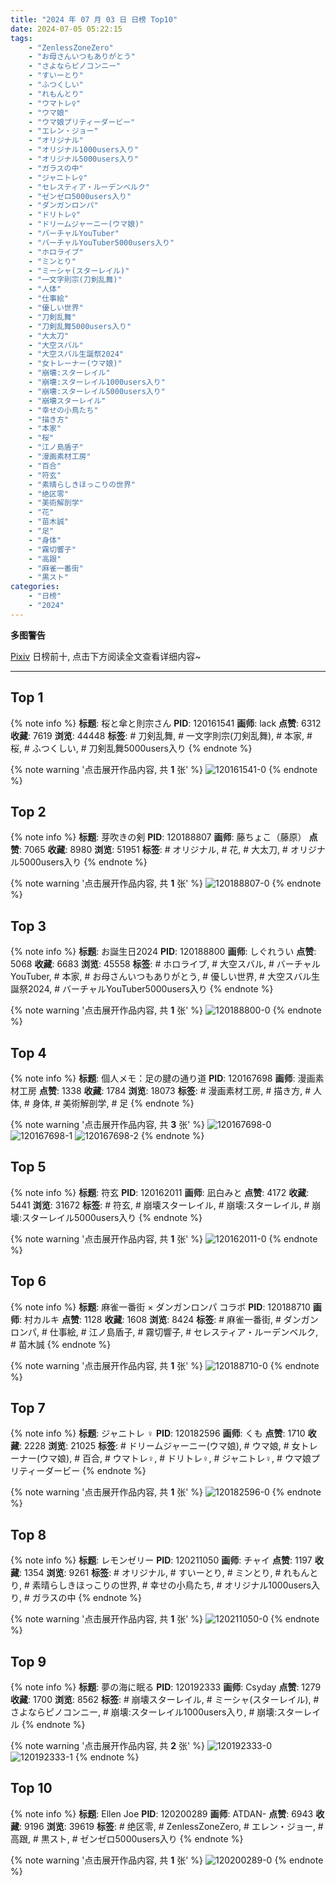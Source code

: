 ```yaml
---
title: "2024 年 07 月 03 日 日榜 Top10"
date: 2024-07-05 05:22:15
tags:
    - "ZenlessZoneZero"
    - "お母さんいつもありがとう"
    - "さよならピノコンニー"
    - "すいーとり"
    - "ふつくしい"
    - "れもんとり"
    - "ウマトレ♀"
    - "ウマ娘"
    - "ウマ娘プリティーダービー"
    - "エレン・ジョー"
    - "オリジナル"
    - "オリジナル1000users入り"
    - "オリジナル5000users入り"
    - "ガラスの中"
    - "ジャニトレ♀"
    - "セレスティア・ルーデンベルク"
    - "ゼンゼロ5000users入り"
    - "ダンガンロンパ"
    - "ドリトレ♀"
    - "ドリームジャーニー(ウマ娘)"
    - "バーチャルYouTuber"
    - "バーチャルYouTuber5000users入り"
    - "ホロライブ"
    - "ミンとり"
    - "ミーシャ(スターレイル)"
    - "一文字則宗(刀剣乱舞)"
    - "人体"
    - "仕事絵"
    - "優しい世界"
    - "刀剣乱舞"
    - "刀剣乱舞5000users入り"
    - "大太刀"
    - "大空スバル"
    - "大空スバル生誕祭2024"
    - "女トレーナー(ウマ娘)"
    - "崩壊:スターレイル"
    - "崩壊:スターレイル1000users入り"
    - "崩壊:スターレイル5000users入り"
    - "崩壊スターレイル"
    - "幸せの小鳥たち"
    - "描き方"
    - "本家"
    - "桜"
    - "江ノ島盾子"
    - "漫画素材工房"
    - "百合"
    - "符玄"
    - "素晴らしきほっこりの世界"
    - "绝区零"
    - "美術解剖学"
    - "花"
    - "苗木誠"
    - "足"
    - "身体"
    - "霧切響子"
    - "高跟"
    - "麻雀一番街"
    - "黒スト"
categories:
    - "日榜"
    - "2024"
---
```


<i class="fa fa-triangle-exclamation"></i>**多图警告**<i class="fa fa-triangle-exclamation"></i>

[Pixiv](https://www.pixiv.net/) 日榜前十, 点击下方阅读全文查看详细内容~

<!-- more -->

---

## Top 1

{% note info %}
**标题**: 桜と傘と則宗さん
**PID**: 120161541 **画师**: lack
**点赞**: 6312 **收藏**: 7619 **浏览**: 44448
**标签**: # 刀剣乱舞, # 一文字則宗(刀剣乱舞), # 本家, # 桜, # ふつくしい, # 刀剣乱舞5000users入り
{% endnote %}

{% note warning '点击展开作品内容, 共 **1** 张' %}
![120161541-0](https://i.pixiv.re/img-original/img/2024/07/02/00/00/50/120161541_p0.png)
{% endnote %}

## Top 2

{% note info %}
**标题**: 芽吹きの剣
**PID**: 120188807 **画师**: 藤ちょこ（藤原）
**点赞**: 7065 **收藏**: 8980 **浏览**: 51951
**标签**: # オリジナル, # 花, # 大太刀, # オリジナル5000users入り
{% endnote %}

{% note warning '点击展开作品内容, 共 **1** 张' %}
![120188807-0](https://i.pixiv.re/img-original/img/2024/07/03/00/00/50/120188807_p0.png)
{% endnote %}

## Top 3

{% note info %}
**标题**: お誕生日2024
**PID**: 120188800 **画师**: しぐれうい
**点赞**: 5068 **收藏**: 6683 **浏览**: 45558
**标签**: # ホロライブ, # 大空スバル, # バーチャルYouTuber, # 本家, # お母さんいつもありがとう, # 優しい世界, # 大空スバル生誕祭2024, # バーチャルYouTuber5000users入り
{% endnote %}

{% note warning '点击展开作品内容, 共 **1** 张' %}
![120188800-0](https://i.pixiv.re/img-original/img/2024/07/04/06/04/51/120188800_p0.jpg)
{% endnote %}

## Top 4

{% note info %}
**标题**: 個人メモ：足の腱の通り道
**PID**: 120167698 **画师**: 漫画素材工房
**点赞**: 1338 **收藏**: 1784 **浏览**: 18073
**标签**: # 漫画素材工房, # 描き方, # 人体, # 身体, # 美術解剖学, # 足
{% endnote %}

{% note warning '点击展开作品内容, 共 **3** 张' %}
![120167698-0](https://i.pixiv.re/img-original/img/2024/07/02/06/00/10/120167698_p0.jpg)
![120167698-1](https://i.pixiv.re/img-original/img/2024/07/02/06/00/10/120167698_p1.jpg)
![120167698-2](https://i.pixiv.re/img-original/img/2024/07/02/06/00/10/120167698_p2.jpg)
{% endnote %}

## Top 5

{% note info %}
**标题**: 符玄
**PID**: 120162011 **画师**: 凪白みと
**点赞**: 4172 **收藏**: 5441 **浏览**: 31672
**标签**: # 符玄, # 崩壊スターレイル, # 崩壊:スターレイル, # 崩壊:スターレイル5000users入り
{% endnote %}

{% note warning '点击展开作品内容, 共 **1** 张' %}
![120162011-0](https://i.pixiv.re/img-original/img/2024/07/02/00/07/46/120162011_p0.png)
{% endnote %}

## Top 6

{% note info %}
**标题**: 麻雀一番街 × ダンガンロンパ コラボ
**PID**: 120188710 **画师**: 村カルキ
**点赞**: 1128 **收藏**: 1608 **浏览**: 8424
**标签**: # 麻雀一番街, # ダンガンロンパ, # 仕事絵, # 江ノ島盾子, # 霧切響子, # セレスティア・ルーデンベルク, # 苗木誠
{% endnote %}

{% note warning '点击展开作品内容, 共 **1** 张' %}
![120188710-0](https://i.pixiv.re/img-original/img/2024/07/03/00/00/19/120188710_p0.jpg)
{% endnote %}

## Top 7

{% note info %}
**标题**: ジャニトレ︎︎ ♀
**PID**: 120182596 **画师**: くも
**点赞**: 1710 **收藏**: 2228 **浏览**: 21025
**标签**: # ドリームジャーニー(ウマ娘), # ウマ娘, # 女トレーナー(ウマ娘), # 百合, # ウマトレ♀, # ドリトレ♀, # ジャニトレ♀, # ウマ娘プリティーダービー
{% endnote %}

{% note warning '点击展开作品内容, 共 **1** 张' %}
![120182596-0](https://i.pixiv.re/img-original/img/2024/07/02/21/00/59/120182596_p0.jpg)
{% endnote %}

## Top 8

{% note info %}
**标题**: レモンゼリー
**PID**: 120211050 **画师**: チャイ
**点赞**: 1197 **收藏**: 1354 **浏览**: 9261
**标签**: # オリジナル, # すいーとり, # ミンとり, # れもんとり, # 素晴らしきほっこりの世界, # 幸せの小鳥たち, # オリジナル1000users入り, # ガラスの中
{% endnote %}

{% note warning '点击展开作品内容, 共 **1** 张' %}
![120211050-0](https://i.pixiv.re/img-original/img/2024/07/03/21/34/56/120211050_p0.png)
{% endnote %}

## Top 9

{% note info %}
**标题**: 夢の海に眠る
**PID**: 120192333 **画师**: Csyday
**点赞**: 1279 **收藏**: 1700 **浏览**: 8562
**标签**: # 崩壊スターレイル, # ミーシャ(スターレイル), # さよならピノコンニー, # 崩壊:スターレイル1000users入り, # 崩壊:スターレイル
{% endnote %}

{% note warning '点击展开作品内容, 共 **2** 张' %}
![120192333-0](https://i.pixiv.re/img-original/img/2024/07/03/02/21/24/120192333_p0.png)
![120192333-1](https://i.pixiv.re/img-original/img/2024/07/03/02/21/24/120192333_p1.png)
{% endnote %}

## Top 10

{% note info %}
**标题**: Ellen Joe
**PID**: 120200289 **画师**: ATDAN-
**点赞**: 6943 **收藏**: 9196 **浏览**: 39619
**标签**: # 绝区零, # ZenlessZoneZero, # エレン・ジョー, # 高跟, # 黒スト, # ゼンゼロ5000users入り
{% endnote %}

{% note warning '点击展开作品内容, 共 **1** 张' %}
![120200289-0](https://i.pixiv.re/img-original/img/2024/07/03/13/13/17/120200289_p0.png)
{% endnote %}
